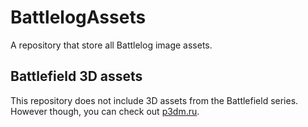 # BattlelogAssets
A repository that store all Battlelog image assets.

## Battlefield 3D assets
This repository does not include 3D assets from the Battlefield series. However though, you can check out [p3dm.ru](https://p3dm.ru/).
